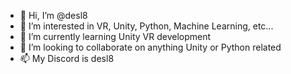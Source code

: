 - 👋 Hi, I’m @desl8
- 👀 I’m interested in VR, Unity, Python, Machine Learning, etc...
- 🌱 I’m currently learning Unity VR development
- 💞️ I’m looking to collaborate on anything Unity or Python related
- 📫 My Discord is desl8

<!---
desl8/desl8 is a ✨ special ✨ repository because its `README.md` (this file) appears on your GitHub profile.
You can click the Preview link to take a look at your changes.
--->
